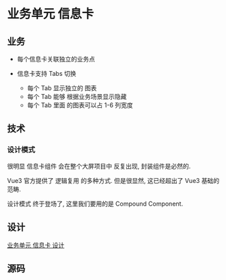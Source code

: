 # 业务单元 信息卡

## 业务

- 每个信息卡关联独立的业务点

- 信息卡支持 Tabs 切换
  - 每个 Tab 显示独立的 图表
  - 每个 Tab 能够 根据业务场景显示隐藏
  - 每个 Tab 里面 的图表可以占 1-6 列宽度

## 技术

### 设计模式

很明显 信息卡组件 会在整个大屏项目中 反复出现, 封装组件是必然的.

Vue3 官方提供了 <Term>逻辑复用</Term> 的多种方式. 但是很显然, 这已经超出了 Vue3 基础的范畴.

设计模式 终于登场了, 这里我们要用的是 <Pattern>Compound Component</Pattern>.

## 设计

[业务单元 信息卡 设计](/zh/howto/component/business-card.md)

## 源码
